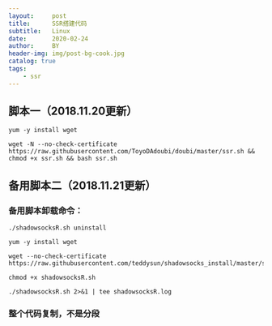 ```yaml
---
layout:     post
title:      SSR搭建代码
subtitle:   Linux
date:       2020-02-24
author:     BY
header-img: img/post-bg-cook.jpg
catalog: true
tags:
    - ssr
---
```


## 脚本一（2018.11.20更新）

	yum -y install wget

	wget -N --no-check-certificate https://raw.githubusercontent.com/ToyoDAdoubi/doubi/master/ssr.sh && chmod +x ssr.sh && bash ssr.sh
## 备用脚本二（2018.11.21更新）

### 备用脚本卸载命令：
	./shadowsocksR.sh uninstall

	yum -y install wget

	wget --no-check-certificate https://raw.githubusercontent.com/teddysun/shadowsocks_install/master/shadowsocksR.sh

	chmod +x shadowsocksR.sh

	./shadowsocksR.sh 2>&1 | tee shadowsocksR.log
### 整个代码复制，不是分段
